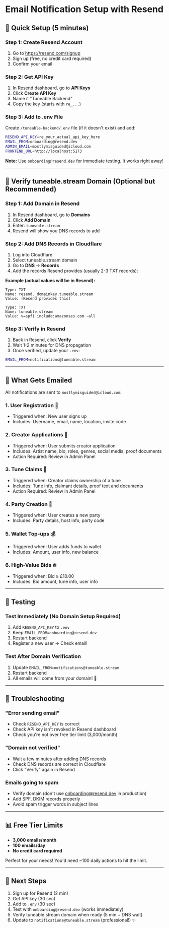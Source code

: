 # Email Notification Setup with Resend

## 🚀 Quick Setup (5 minutes)

### Step 1: Create Resend Account
1. Go to https://resend.com/signup
2. Sign up (free, no credit card required)
3. Confirm your email

### Step 2: Get API Key
1. In Resend dashboard, go to **API Keys**
2. Click **Create API Key**
3. Name it "Tuneable Backend"
4. Copy the key (starts with `re_...`)

### Step 3: Add to .env File
Create `/tuneable-backend/.env` file (if it doesn't exist) and add:

```bash
RESEND_API_KEY=re_your_actual_api_key_here
EMAIL_FROM=onboarding@resend.dev
ADMIN_EMAIL=mostlymisguided@icloud.com
FRONTEND_URL=http://localhost:5173
```

**Note:** Use `onboarding@resend.dev` for immediate testing. It works right away!

---

## 📧 Verify tuneable.stream Domain (Optional but Recommended)

### Step 1: Add Domain in Resend
1. In Resend dashboard, go to **Domains**
2. Click **Add Domain**
3. Enter: `tuneable.stream`
4. Resend will show you DNS records to add

### Step 2: Add DNS Records in Cloudflare
1. Log into Cloudflare
2. Select tuneable.stream domain
3. Go to **DNS** → **Records**
4. Add the records Resend provides (usually 2-3 TXT records):

**Example (actual values will be in Resend):**
```
Type: TXT
Name: resend._domainkey.tuneable.stream
Value: [Resend provides this]

Type: TXT
Name: tuneable.stream
Value: v=spf1 include:amazonses.com ~all
```

### Step 3: Verify in Resend
1. Back in Resend, click **Verify**
2. Wait 1-2 minutes for DNS propagation
3. Once verified, update your `.env`:

```bash
EMAIL_FROM=notifications@tuneable.stream
```

---

## 📨 What Gets Emailed

All notifications are sent to `mostlymisguided@icloud.com`:

### 1. **User Registration** 👋
- Triggered when: New user signs up
- Includes: Username, email, name, location, invite code

### 2. **Creator Applications** 🎵
- Triggered when: User submits creator application
- Includes: Artist name, bio, roles, genres, social media, proof documents
- Action Required: Review in Admin Panel

### 3. **Tune Claims** 🎵
- Triggered when: Creator claims ownership of a tune
- Includes: Tune info, claimant details, proof text and documents
- Action Required: Review in Admin Panel

### 4. **Party Creation** 🎉
- Triggered when: User creates a new party
- Includes: Party details, host info, party code

### 5. **Wallet Top-ups** 💰
- Triggered when: User adds funds to wallet
- Includes: Amount, user info, new balance

### 6. **High-Value Bids** 🔥
- Triggered when: Bid ≥ £10.00
- Includes: Bid amount, tune info, user info

---

## 🧪 Testing

### Test Immediately (No Domain Setup Required)
1. Add `RESEND_API_KEY` to `.env`
2. Keep `EMAIL_FROM=onboarding@resend.dev`
3. Restart backend
4. Register a new user → Check email!

### Test After Domain Verification
1. Update `EMAIL_FROM=notifications@tuneable.stream`
2. Restart backend
3. All emails will come from your domain! 🎉

---

## 🔧 Troubleshooting

### "Error sending email"
- Check `RESEND_API_KEY` is correct
- Check API key isn't revoked in Resend dashboard
- Check you're not over free tier limit (3,000/month)

### "Domain not verified"
- Wait a few minutes after adding DNS records
- Check DNS records are correct in Cloudflare
- Click "Verify" again in Resend

### Emails going to spam
- Verify domain (don't use onboarding@resend.dev in production)
- Add SPF, DKIM records properly
- Avoid spam trigger words in subject lines

---

## 📊 Free Tier Limits

- **3,000 emails/month**
- **100 emails/day**
- **No credit card required**

Perfect for your needs! You'd need ~100 daily actions to hit the limit.

---

## 🎯 Next Steps

1. Sign up for Resend (2 min)
2. Get API key (30 sec)
3. Add to `.env` (30 sec)
4. Test with `onboarding@resend.dev` (works immediately)
5. Verify tuneable.stream domain when ready (5 min + DNS wait)
6. Update to `notifications@tuneable.stream` (professional!) ✨

